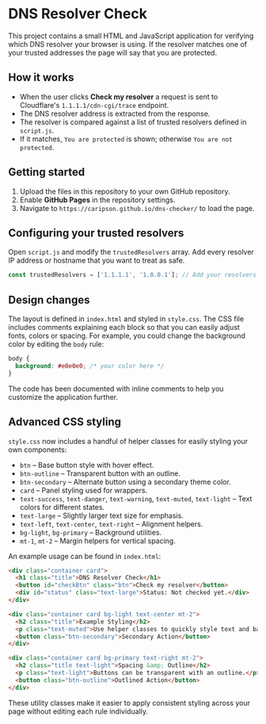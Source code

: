 # DNS Resolver Check

This project contains a small HTML and JavaScript application for verifying which DNS resolver your browser is using. If the resolver matches one of your trusted addresses the page will say that you are protected.

## How it works

- When the user clicks **Check my resolver** a request is sent to Cloudflare's `1.1.1.1/cdn-cgi/trace` endpoint.
- The DNS resolver address is extracted from the response.
- The resolver is compared against a list of trusted resolvers defined in `script.js`.
- If it matches, `You are protected` is shown; otherwise `You are not protected`.

## Getting started

1. Upload the files in this repository to your own GitHub repository.
2. Enable **GitHub Pages** in the repository settings.
3. Navigate to `https://caripson.github.io/dns-checker/` to load the page.

## Configuring your trusted resolvers

Open `script.js` and modify the `trustedResolvers` array. Add every resolver IP address or hostname that you want to treat as safe.

```javascript
const trustedResolvers = ['1.1.1.1', '1.0.0.1']; // Add your resolvers here
```

## Design changes

The layout is defined in `index.html` and styled in `style.css`. The CSS file includes comments explaining each block so that you can easily adjust fonts, colors or spacing. For example, you could change the background color by editing the `body` rule:

```css
body {
  background: #e0e0e0; /* your color here */
}
```

The code has been documented with inline comments to help you customize the application further.

## Advanced CSS styling

`style.css` now includes a handful of helper classes for easily styling your own
components:

- `btn` – Base button style with hover effect.
- `btn-outline` – Transparent button with an outline.
- `btn-secondary` – Alternate button using a secondary theme color.
- `card` – Panel styling used for wrappers.
- `text-success`, `text-danger`, `text-warning`, `text-muted`, `text-light` – Text colors for different states.
- `text-large` – Slightly larger text size for emphasis.
- `text-left`, `text-center`, `text-right` – Alignment helpers.
- `bg-light`, `bg-primary` – Background utilities.
- `mt-1`, `mt-2` – Margin helpers for vertical spacing.

An example usage can be found in `index.html`:

```html
<div class="container card">
  <h1 class="title">DNS Resolver Check</h1>
  <button id="checkBtn" class="btn">Check my resolver</button>
  <div id="status" class="text-large">Status: Not checked yet.</div>
</div>

<div class="container card bg-light text-center mt-2">
  <h2 class="title">Example Styling</h2>
  <p class="text-muted">Use helper classes to quickly style text and backgrounds.</p>
  <button class="btn-secondary">Secondary Action</button>
</div>

<div class="container card bg-primary text-right mt-2">
  <h2 class="title text-light">Spacing &amp; Outline</h2>
  <p class="text-light">Buttons can be transparent with an outline.</p>
  <button class="btn-outline">Outlined Action</button>
</div>
```

These utility classes make it easier to apply consistent styling across your
page without editing each rule individually.
